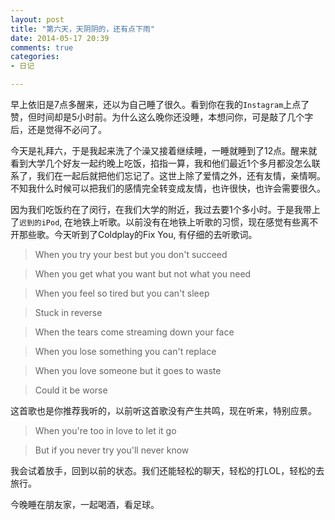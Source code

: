 ```yaml
---
layout: post
title: "第六天，天阴阴的，还有点下雨"
date: 2014-05-17 20:39
comments: true
categories: 
- 日记

---
```

早上依旧是7点多醒来，还以为自己睡了很久。看到你在我的`Instagram`上点了赞，但时间却是5小时前。为什么这么晚你还没睡，本想问你，可是敲了几个字后，还是觉得不必问了。

今天是礼拜六，于是我起来洗了个澡又接着继续睡，一睡就睡到了12点。醒来就看到大学几个好友一起约晚上吃饭，掐指一算，我和他们最近1个多月都没怎么联系了，我们在一起后就把他们忘记了。这世上除了爱情之外，还有友情，亲情啊。不知我什么时候可以把我们的感情完全转变成友情，也许很快，也许会需要很久。

<!--more-->

因为我们吃饭约在了闵行，在我们大学的附近，我过去要1个多小时。于是我带上了`迟到的iPod`, 在地铁上听歌。以前没有在地铁上听歌的习惯，现在感觉有些离不开那些歌。今天听到了Coldplay的Fix You, 有仔细的去听歌词。

>When you try your best but you don't succeed

>When you get what you want but not what you need

>When you feel so tired but you can't sleep

>Stuck in reverse

>When the tears come streaming down your face

>When you lose something you can't replace

>When you love someone but it goes to waste

>Could it be worse

这首歌也是你推荐我听的，以前听这首歌没有产生共鸣，现在听来，特别应景。

> When you're too in love to let it go

> But if you never try you'll never know

我会试着放手，回到以前的状态。我们还能轻松的聊天，轻松的打LOL，轻松的去旅行。

今晚睡在朋友家，一起喝酒，看足球。